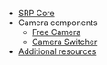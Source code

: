 * [SRP Core](index)
* Camera components
  * [Free Camera](Free-Camera)
  * [Camera Switcher](Camera-Switcher)
* [Additional resources](additional-resources)